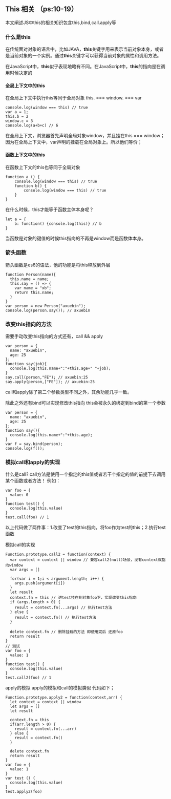 ## This 相关 （ps:10-19）
本文阐述JS中this的相关知识包含this,bind,call.apply等
### 什么是this

在传统面对对象的语言中，比如JAVA，**this**关键字用来表示当前对象本身，或者是当前对象的一个实例。通过**this**关键字可以获得当前对象的属性和调用方法。

在JavaScript中，**this**似乎表现地略有不同。在JavaScript中，**this**的指向是在调用时候决定的

#### 全局上下文中的this
在全局上下文中执行this等同于全局对象
this. === window. === var

```
console.log(window === this) // true
var a = 1;
this.b = 2
window.c = 3
console.log(a+b+c) // 6
```
在全局上下文，浏览器首先声明全局对象window，并且挂在this === window；因为在全局上下文中，var声明的挂载在全局对象上。所以他们等价；

#### 函数上下文中的this
在函数上下文的this也等同于全局对象
```
function a () {
    console.log(window === this) // true
    function b() {
        console.log(window === this) // true
    }
}
```
在什么时候，this才能等于函数主体本身呢？

```
let a = {
    b: function() {console.log(this)} // b
}
```
当函数是对象的键值的时候this指向的不再是window而是函数体本身。


### 箭头函数

箭头函数是es6的语法，他的功能是将this释放到外层

```
function Person(name){
  this.name = name;
  this.say = () => {
    var name = "xb";
    return this.name;
  }
}
var person = new Person("axuebin");
console.log(person.say()); // axuebin
```


### 改变this指向的方法

需要手动改变this指向的方式还有，call && apply
```
var person = {
  name: "axuebin",
  age: 25
};
function say(job){
  console.log(this.name+":"+this.age+" "+job);
}
say.call(person,"FE"); // axuebin:25
say.apply(person,["FE"]); // axuebin:25
```
call和apply除了第二个参数类型不同之外，其余功能几乎一致。

除此之外还有bind可以实现修改this指向
this会被永久的绑定到bind的第一个参数
```
var person = {
  name: "axuebin",
  age: 25
};
function say(){
  console.log(this.name+":"+this.age);
}
var f = say.bind(person);
console.log(f());
```

### 模拟call和apply的实现

什么是call?
call方法是使用一个指定的this值或者若干个指定的值的前提下去调用某个函数或者方法！
例如：
```
var foo = {
  value: 0
}
function test() {
  console.log(this.value)
}
test.call(foo) // 1
```
以上代码做了两件事：1.改变了test的this指向，将foo作为test的this；2.执行test函数

模拟call的实现

```
Function.prototype.call2 = function(context) {
  var context = context || window // 兼容call2(null)场景，没有context就指向window
  var args = []

  for(var i = 1;i < argument.length; i++) {
    args.push(argument[i]) 
  }
  let result
  context.fn = this // 讲test挂在到对象foo下，实现改变this指向
  if (args.length > 0) {
    result = context.fn(...args) // 执行test方法
  } else {
    result = context.fn() // 执行test方法
  }
  
  delete context.fn // 删除挂载的方法 即使用完后 还原foo
  return result
}
// 测试
var foo = {
  value: 1
}
function test() {
  console.log(this.value)
}
test.call2(foo) // 1
```

apply的模拟
apply的模拟和call的模拟类似 代码如下；
```
Function.prototype.apply2 = function(context,arr) {
  let context = context || window
  let args = []
  let result

  context.fn = this
  if(arr.length > 0) {
    result = context.fn(...arr)
  } else {
    result = context.fn()
  }
  
  delete context.fn
  return result
}
var foo = {
  value: 1
}
var test () {
  console.log(this.value)
}
test.apply2(foo)
```
